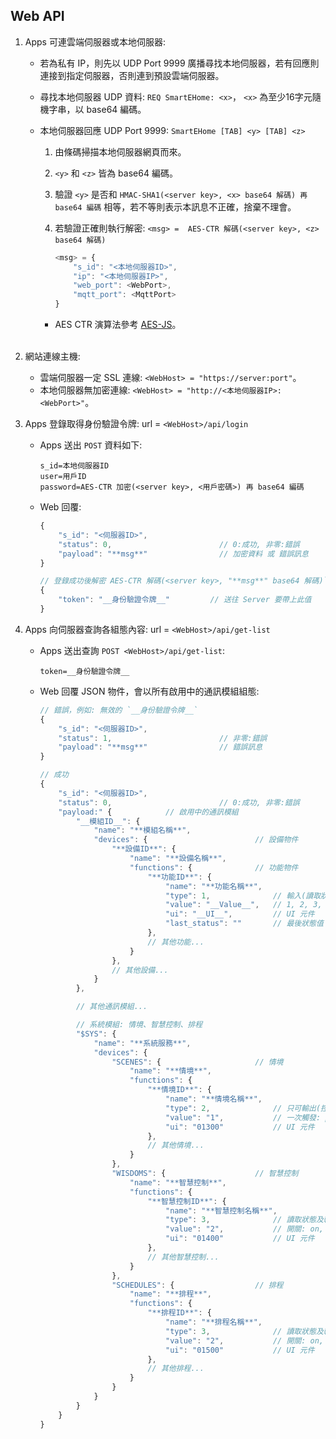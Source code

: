 ## Web API

1. Apps 可連雲端伺服器或本地伺服器:
    * 若為私有 IP，則先以 UDP Port 9999 廣播尋找本地伺服器，若有回應則連接到指定伺服器，否則連到預設雲端伺服器。
    * 尋找本地伺服器 UDP 資料: `REQ SmartEHome: <x>`， `<x>` 為至少16字元隨機字串，以 base64 編碼。
    * 本地伺服器回應 UDP Port 9999: `SmartEHome [TAB] <y> [TAB] <z>`

        1. <server key> 由條碼掃描本地伺服器網頁而來。
        2. `<y>` 和 `<z>` 皆為 base64 編碼。
        3. 驗證 `<y>` 是否和 `HMAC-SHA1(<server key>, <x> base64 解碼) 再 base64 編碼` 相等，若不等則表示本訊息不正確，捨棄不理會。
        4. 若驗證正確則執行解密: `<msg> =  AES-CTR 解碼(<server key>, <z> base64 解碼)`

            ```js
            <msg> = {
                "s_id": "<本地伺服器ID>",
                "ip": "<本地伺服器IP>",
                "web_port": <WebPort>,
                "mqtt_port": <MqttPort>
            }
            ```

        * AES CTR 演算法參考 [AES-JS](https://github.com/ricmoo/aes-js)。
        <br>

1. 網站連線主機:
    * 雲端伺服器一定 SSL 連線: `<WebHost> = "https://server:port"`。
    * 本地伺服器無加密連線: `<WebHost> = "http://<本地伺服器IP>:<WebPort>"`。

1. Apps 登錄取得身份驗證令牌: url = `<WebHost>/api/login`
    * Apps 送出 `POST` 資料如下:

        ```
        s_id=本地伺服器ID
        user=用戶ID
        password=AES-CTR 加密(<server key>, <用戶密碼>) 再 base64 編碼
        ```

    * Web 回覆:

        ```js
        {
            "s_id": "<伺服器ID>",
            "status": 0,                        // 0:成功, 非零:錯誤
            "payload": "**msg**"                // 加密資料 或 錯誤訊息
        }

        // 登錄成功後解密 AES-CTR 解碼(<server key>, "**msg**" base64 解碼)` 為 JSON 如下:
        {
            "token": "__身份驗證令牌__"         // 送往 Server 要帶上此值
        }
        ```

1. Apps 向伺服器查詢各組態內容: url = `<WebHost>/api/get-list`
    * Apps 送出查詢 `POST <WebHost>/api/get-list`:

        ```
        token=__身份驗證令牌__
        ```

    * Web 回覆 JSON 物件，會以所有啟用中的通訊模組組態:

        ```js
        // 錯誤，例如: 無效的 `__身份驗證令牌__`
        {
            "s_id": "<伺服器ID>",
            "status": 1,                        // 非零:錯誤
            "payload": "**msg**"                // 錯誤訊息
        }

        // 成功
        {
            "s_id": "<伺服器ID>",
            "status": 0,                        // 0:成功, 非零:錯誤
            "payload:" {            // 啟用中的通訊模組
                "__模組ID__": {
                    "name": "**模組名稱**",
                    "devices": {                        // 設備物件
                        "**設備ID**": {
                            "name": "**設備名稱**",
                            "functions": {              // 功能物件
                                "**功能ID**": {
                                    "name": "**功能名稱**",
                                    "type": 1,              // 輸入(讀取狀態):1, 輸出(控制):2, 輸出入:3
                                    "value": "__Value__",   // 1, 2, 3, 100/n, n1~n2
                                    "ui": "__UI__",         // UI 元件
                                    "last_status": ""       // 最後狀態值
                                },
                                // 其他功能...
                            }
                        },
                        // 其他設備...
                    }
                },

                // 其他通訊模組...

                // 系統模組: 情境、智慧控制、排程
                "$SYS": {
                    "name": "**系統服務**",
                    "devices": {
                        "SCENES": {                     // 情境
                            "name": "**情境**",
                            "functions": {
                                "**情境ID**": {
                                    "name": "**情境名稱**",
                                    "type": 2,              // 只可輸出(控制)
                                    "value": "1",           // 一次觸發: puls
                                    "ui": "01300"           // UI 元件
                                },
                                // 其他情境...
                            }
                        },
                        "WISDOMS": {                    // 智慧控制
                            "name": "**智慧控制**",
                            "functions": {
                                "**智慧控制ID**": {
                                    "name": "**智慧控制名稱**",
                                    "type": 3,              // 讀取狀態及輸出控制
                                    "value": "2",           // 開關: on, off
                                    "ui": "01400"           // UI 元件
                                },
                                // 其他智慧控制...
                            }
                        },
                        "SCHEDULES": {                  // 排程
                            "name": "**排程**",
                            "functions": {
                                "**排程ID**": {
                                    "name": "**排程名稱**",
                                    "type": 3,              // 讀取狀態及輸出控制
                                    "value": "2",           // 開關: on, off
                                    "ui": "01500"           // UI 元件
                                },
                                // 其他排程...
                            }
                        }
                    }
                }
            }
        }
        ```

